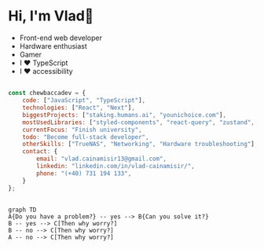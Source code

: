 # Hi, I'm Vlad👋
 - Front-end web developer
 - Hardware enthusiast
 - Gamer
 - I ♥ TypeScript
 - I ♥ accessibility
##
```javascript
const chewbaccadev = {
    code: ["JavaScript", "TypeScript"],
    technologies: ["React", "Next"],
    biggestProjects: ["staking.humans.ai", "younichoice.com"],
    mostUsedLibraries: ["styled-components", "react-query", "zustand", "react-hook-form", "ethers.js",  "material-ui", "axios"],
    currentFocus: "Finish university",
    todo: "Become full-stack developer",
    otherSkills: ["TrueNAS", "Networking", "Hardware troubleshooting"],
    contact: {
		email: "vlad.cainamisir13@gmail.com",
		linkedin: "linkedin.com/in/vlad-cainamisir/",
		phone: "(+40) 731 194 133",
	}
};
```
##
```mermaid
graph TD
A{Do you have a problem?} -- yes --> B{Can you solve it?}
B -- yes --> C[Then why worry?]
B -- no --> C[Then why worry?]
A -- no --> C[Then why worry?]
```
